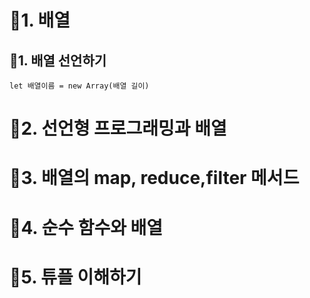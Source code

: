 # :pencil:1. 배열

## :speech_balloon:1. 배열 선언하기

```
let 배열이름 = new Array(배열 길이)
```



# :pencil:2. 선언형 프로그래밍과 배열

# :pencil:3. 배열의 map, reduce,filter 메서드

# :pencil:4. 순수 함수와 배열

# :pencil:5. 튜플 이해하기